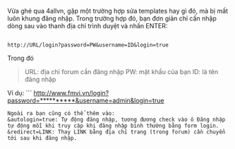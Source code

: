 Vừa ghé qua 4allvn, gặp một trường hợp sửa templates hay gì đó, mà bị mất luôn khung đăng nhập. Trong trường hợp đó, bạn đơn giản chỉ cần nhập dòng sau vào thanh địa chỉ trình duyệt và nhấn ENTER:
```

http://URL/login?password=PW&username=ID&login=true
```
Trong đó

> URL: địa chỉ forum cần đăng nhập
> PW: mật khẩu của bạn
> ID: là tên đăng nhập


Ví dụ: ```
http://www.fmvi.vn/login?password=**********&username=admin&login=true
```
Ngoài ra bạn cũng có thể thêm vào:
&autologin=true: Tự động đăng nhập, tương đương check vào ô Đăng nhập tự động mỗi khi truy cập khi đăng nhập bình thường bằng form login.
&redirect=LINK: Thay LINK bằng địa chỉ trang (trong forum) cần chuyển tới sau khi đăng nhập.